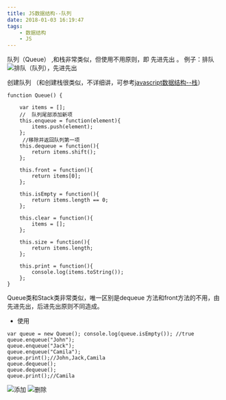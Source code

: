 ```yaml
---
title: JS数据结构--队列
date: 2018-01-03 16:19:47
tags: 
	- 数据结构
	- JS
---
```


队列（Queue） ,和栈非常类似，但使用不用原则，即 先进先出 。
例子：排队
![排队（队列），先进先出](http://upload-images.jianshu.io/upload_images/5287253-a3c1a3775a6bab63.png?imageMogr2/auto-orient/strip%7CimageView2/2/w/1240)

<!-- more -->

创建队列
（和创建栈很类似，不详细讲，可参考[javascript数据结构--栈](https://www.jianshu.com/p/c5112f753277)）



```
function Queue() {

    var items = [];
    //  队列尾部添加新项
    this.enqueue = function(element){
        items.push(element);
    };
     //移除并返回队列第一项
    this.dequeue = function(){
        return items.shift();
    };

    this.front = function(){
        return items[0];
    };

    this.isEmpty = function(){
        return items.length == 0;
    };

    this.clear = function(){
        items = [];
    };

    this.size = function(){
        return items.length;
    };

    this.print = function(){
        console.log(items.toString());
    };
}

```

Queue类和Stack类非常类似，唯一区别是dequeue 方法和front方法的不用，由先进先出，后进先出原则不同造成。

* 使用

```
var queue = new Queue(); console.log(queue.isEmpty()); //؜true
queue.enqueue("John"); 
queue.enqueue("Jack");
queue.enqueue("Camila");
queue.print();//John,Jack,Camila
queue.dequeue(); 
queue.dequeue(); 
queue.print();//Camila
```

![添加](http://upload-images.jianshu.io/upload_images/5287253-23bcbef37f4fff23.png?imageMogr2/auto-orient/strip%7CimageView2/2/w/1240)
![删除](http://upload-images.jianshu.io/upload_images/5287253-436b69a7412d023b.png?imageMogr2/auto-orient/strip%7CimageView2/2/w/1240)
